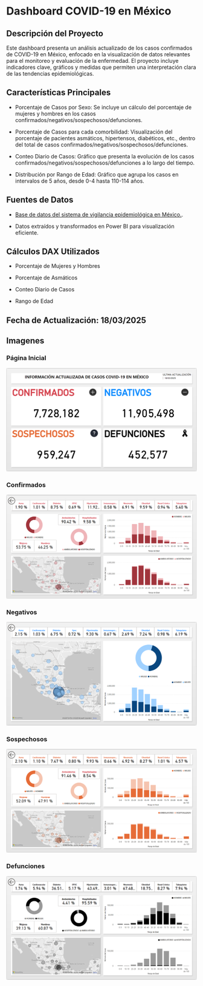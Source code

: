 # Dashboard COVID-19 en México

## Descripción del Proyecto

Este dashboard presenta un análisis actualizado de los casos confirmados de COVID-19 en México, enfocado en la visualización de datos relevantes para el monitoreo y evaluación de la enfermedad. El proyecto incluye indicadores clave, gráficos y medidas que permiten una interpretación clara de las tendencias epidemiológicas.

## Características Principales

- Porcentaje de Casos por Sexo: Se incluye un cálculo del porcentaje de mujeres y hombres en los casos confirmados/negativos/sospechosos/defunciones.

- Porcentaje de Casos para cada comorbilidad: Visualización del porcentaje de pacientes asmáticos, hipertensos, diabéticos, etc., dentro del total de casos confirmados/negativos/sospechosos/defunciones.

- Conteo Diario de Casos: Gráfico que presenta la evolución de los casos confirmados/negativos/sospechosos/defunciones a lo largo del tiempo.

- Distribución por Rango de Edad: Gráfico que agrupa los casos en intervalos de 5 años, desde 0-4 hasta 110-114 años.

## Fuentes de Datos

- [Base de datos del sistema de vigilancia epidemiológica en México.](https://www.gob.mx/salud/documentos/datos-abiertos-152127).

- Datos extraídos y transformados en Power BI para visualización eficiente.

## Cálculos DAX Utilizados

- Porcentaje de Mujeres y Hombres

- Porcentaje de Asmáticos

- Conteo Diario de Casos

- Rango de Edad

## Fecha de Actualización: 18/03/2025

## Imagenes

### Página Inicial

![PaginaInicial](https://github.com/16danielvm/Dashboard_COVID-19_Mexico/blob/main/Imagenes%20DashBoard/PaginaInicial.png)

### Confirmados

![PaginaInicial](https://github.com/16danielvm/Dashboard_COVID-19_Mexico/blob/main/Imagenes%20DashBoard/Confirmados.png)

### Negativos

![PaginaInicial](https://github.com/16danielvm/Dashboard_COVID-19_Mexico/blob/main/Imagenes%20DashBoard/Negativos.png)

### Sospechosos

![PaginaInicial](https://github.com/16danielvm/Dashboard_COVID-19_Mexico/blob/main/Imagenes%20DashBoard/Sospechosos.png)

### Defunciones

![PaginaInicial](https://github.com/16danielvm/Dashboard_COVID-19_Mexico/blob/main/Imagenes%20DashBoard/Defunciones.png)

